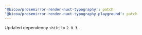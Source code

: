 ```yaml
---
'@bicou/prosemirror-render-nuxt-typography': patch
'@bicou/prosemirror-render-nuxt-typography-playground': patch
---
```


Updated dependency `shiki` to `2.0.3`.
